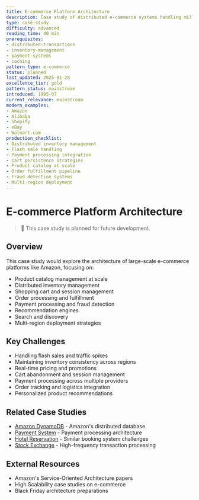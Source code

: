 ```yaml
---
title: E-commerce Platform Architecture
description: Case study of distributed e-commerce systems handling millions of transactions
type: case-study
difficulty: advanced
reading_time: 40 min
prerequisites:
- distributed-transactions
- inventory-management
- payment-systems
- caching
pattern_type: e-commerce
status: planned
last_updated: 2025-01-28
excellence_tier: gold
pattern_status: mainstream
introduced: 1995-07
current_relevance: mainstream
modern_examples:
- Amazon
- Alibaba
- Shopify
- eBay
- Walmart.com
production_checklist:
- Distributed inventory management
- Flash sale handling
- Payment processing integration
- Cart persistence strategies
- Product catalog at scale
- Order fulfillment pipeline
- Fraud detection systems
- Multi-region deployment
---
```


# E-commerce Platform Architecture

> 🚧 This case study is planned for future development.

## Overview
This case study would explore the architecture of large-scale e-commerce platforms like Amazon, focusing on:
- Product catalog management at scale
- Distributed inventory management
- Shopping cart and session management
- Order processing and fulfillment
- Payment processing and fraud detection
- Recommendation engines
- Search and discovery
- Multi-region deployment strategies

## Key Challenges
- Handling flash sales and traffic spikes
- Maintaining inventory consistency across regions
- Real-time pricing and promotions
- Cart abandonment and session management
- Payment processing across multiple providers
- Order tracking and logistics integration
- Personalized product recommendations

## Related Case Studies
- [Amazon DynamoDB](/architects-handbook/case-studies/databases/amazon-dynamo/) - Amazon's distributed database
- [Payment System](/architects-handbook/case-studies/financial-commerce/payment-system/) - Payment processing architecture
- [Hotel Reservation](/architects-handbook/case-studies/financial-commerce/hotel-reservation/) - Similar booking system challenges
- [Stock Exchange](stock-exchange.md.md) - High-frequency transaction processing

## External Resources
- Amazon's Service-Oriented Architecture papers
- High Scalability case studies on e-commerce
- Black Friday architecture preparations